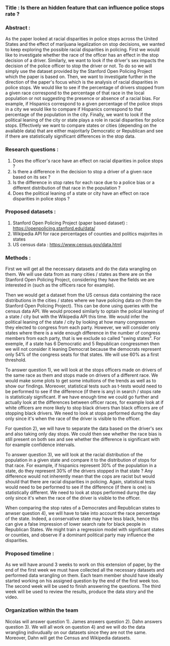 ### Title : Is there an hidden feature that can influence police stops rate ? 

### Abstract :
As the paper looked at racial disparities in police stops across the United States and the effect of marijuana legalization on stop decisions, we wanted to keep exploring the possible racial disparities in policing. First we would like to investigate whether the race of the officer has an effect in the stop decision of a driver. Similarly, we want to look if the driver's sex impacts the decision of the police officer to stop the driver or not. To do so we will simply use the dataset provided by the Stanford Open Policing Project which the paper is based on. Then, we want to investigate further in the direction of the paper's focus which is the analysis of racial disparities in police stops. We would like to see if the percentage of drivers stopped from a given race correspond to the percentage of that race in the local population or not suggesting the presence or absence of a racial bias. For example, if Hispanics correspond to a given percentage of the police stops in a city we would like to compare if Hispanics correspond to that percentage of the population in the city. Finally, we want to look if the political leaning of the city or state plays a role in racial disparities for police stops. Effectively we want to compare states or cities (depending on the available data) that are either majoritarly Democratic or Republican and see if there are statistically significant differences in the stop data.

### Research questions : 
1) Does the officer's race have an effect on racial diparities in police stops ?
2) Is there a difference in the decision to stop a driver of a given race based on its sex ?
3) Is the difference in stop rates for each race due to a police bias or a different distribution of that race in the population ?
4) Does the political leaning of a state or city have an effect on race disparities in police stops ?

### Proposed datasets : 
1) Stanford Open Policing Project (paper based dataset) : https://openpolicing.stanford.edu/data/ 
2) Wikipedia API for race percentages of counties and politics majorites in states
3) US census data : https://www.census.gov/data.html

### Methods :
First we will get all the necessary datasets and do the data wrangling on them. We will use data from as many cities / states as there are on the Stanford Open Policing Project, considering they have the fields we are interested in (such as the officers race for example).

Then we would get a dataset from the US census data containing the race distributions in the cities / states where we have policing data on (from the Stanford Open Policing Project). This can be done using queries with the census data API. We would proceed similarly to optain the polical leaning of a state / city but with the Wikipedia API this time. We would infer the political leaning of the state / city by looking at how many congressmen they elected to congress from each party. However, we will consider only states where there is a wide enough difference in the number of congress members from each party, that is we exclude so called "swing states". For exemple, if a state has 6 Democratic and 5 Republican congressmen then we will not consider it leaning Democrat because the democrats represent only 54% of the congress seats for that states. We will use 60% as a first threshold.

To answer question 1), we will look at the stops officers made on drivers of the same race as them and stops made on drivers of a different race. We would make some plots to get some intuitions of the trends as well as to show our findings. Moreover, statistical tests such as t-tests would need to be performed to see if the difference (if there is any) in search / stops rate is statisticaly significant. If we have enough time we could go further and actually look at the differences between officer races, for example look at if white officers are more likely to stop black drivers than black officers are of stopping black drivers. We need to look at stops performed durng the day only since it's when the race of the driver is visible to the officer.

For question 2), we will have to separate the data based on the driver's sex and also taking only day stops. We could then see whether the race bias is still present on both sex and see whether the difference is significant with for example confidence intervals.

To answer question 3), we will look at the racial distribution of the population in a given state and compare it to the distribution of stops for that race. For example, if hispanics represent 30% of the population in a state, do they represent 30% of the drivers stopped in that state ? Any difference would not inherently mean that the cops are racist but would should that there are racial disparities in policing. Again, statistical tests would need to be performed to see if the difference (if there is one) is statistically different. We need to look at stops performed durng the day only since it's when the race of the driver is visible to the officer.

When comparing the stop rates of a Democrates and Republican states to anwser question 4), we will have to take into account the race percentage of the state. Indeed, a conservative state may have less black, hence this can give a false impression of lower search rate for black people in Republican States. We might train a regression model with significant states or counties, and observe if a dominant political party may influence the disparities. 

### Proposed timeline :

As we will have around 3 weeks to work on this extension of paper, by the end of the first week we must have collected all the necessary datasets and performed data wrangling on them. Each team member should have ideally started working on his assigned question by the end of the first week too. The second week will be used to finish answering the questions. The third week will be used to review the results, produce the data story and the video. 

### Organization within the team

Nicolas will answer question 1).
James answers question 2).
Dahn answers question 3).
We will all work on question 4) and we will do the data wrangling indivudually on our datasets since they are not the same. Moreover, Dahn will get the Census and Wikipedia datasets.
